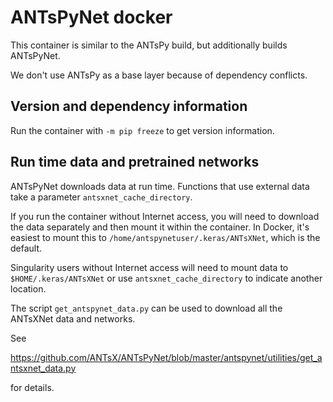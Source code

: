 # ANTsPyNet docker

This container is similar to the ANTsPy build, but additionally builds
ANTsPyNet.

We don't use ANTsPy as a base layer because of dependency conflicts. 


## Version and dependency information

Run the container with `-m pip freeze` to get version information.


## Run time data and pretrained networks

ANTsPyNet downloads data at run time. Functions that use external data take a
parameter `antsxnet_cache_directory`.

If you run the container without Internet access, you will need to download the
data separately and then mount it within the container. In Docker, it's easiest
to mount this to `/home/antspynetuser/.keras/ANTsXNet`, which is the default.

Singularity users without Internet access will need to mount data to
`$HOME/.keras/ANTsXNet` or use `antsxnet_cache_directory` to indicate another
location.

The script `get_antspynet_data.py` can be used to download all the ANTsXNet data
and networks.

See 

https://github.com/ANTsX/ANTsPyNet/blob/master/antspynet/utilities/get_antsxnet_data.py

for details.
